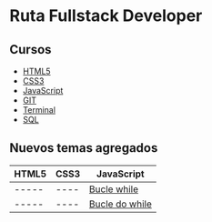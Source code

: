# **Ruta Fullstack Developer**

## **Cursos**

- [HTML5](./HTML5/HTML5.md)
- [CSS3](./CSS3/CSS3.md)
- [JavaScript](./JS/javascript.md)
- [GIT](./GIT/GIT.md)
- [Terminal](./terminal/Terminal.md)
- [SQL](./SQL/sql.md)

## **Nuevos temas agregados**

| HTML5 | CSS3 | JavaScript                           |
| ----- | ---- | ------------------------------------ |
| ----- | ---- | [Bucle while](./JS/javascript.md)    |
| ----- | ---- | [Bucle do while](./JS/javascript.md) |

